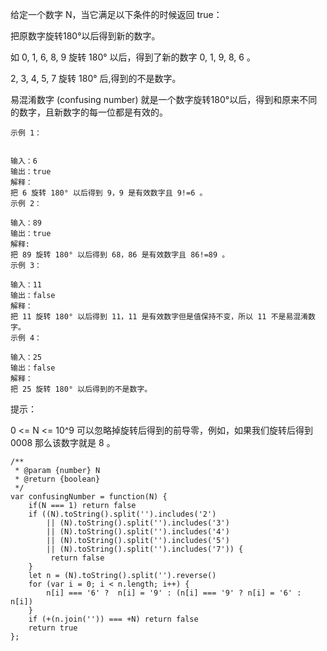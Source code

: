 给定一个数字 N，当它满足以下条件的时候返回 true：

把原数字旋转180°以后得到新的数字。

如 0, 1, 6, 8, 9 旋转 180° 以后，得到了新的数字 0, 1, 9, 8, 6 。

2, 3, 4, 5, 7 旋转 180° 后,得到的不是数字。

易混淆数字 (confusing number) 就是一个数字旋转180°以后，得到和原来不同的数字，且新数字的每一位都是有效的。

 
```
示例 1：


输入：6
输出：true
解释： 
把 6 旋转 180° 以后得到 9，9 是有效数字且 9!=6 。
示例 2：

```

```
输入：89
输出：true
解释: 
把 89 旋转 180° 以后得到 68，86 是有效数字且 86!=89 。
示例 3：
```

```
输入：11
输出：false
解释：
把 11 旋转 180° 以后得到 11，11 是有效数字但是值保持不变，所以 11 不是易混淆数字。 
示例 4：
```

```
输入：25
输出：false
解释：
把 25 旋转 180° 以后得到的不是数字。
 ```

提示：

0 <= N <= 10^9
可以忽略掉旋转后得到的前导零，例如，如果我们旋转后得到 0008 那么该数字就是 8 。


```
/**
 * @param {number} N
 * @return {boolean}
 */
var confusingNumber = function(N) {
    if(N === 1) return false
    if ((N).toString().split('').includes('2') 
        || (N).toString().split('').includes('3')
        || (N).toString().split('').includes('4') 
        || (N).toString().split('').includes('5')
        || (N).toString().split('').includes('7')) {
         return false
    }
    let n = (N).toString().split('').reverse()
    for (var i = 0; i < n.length; i++) {
      	n[i] === '6' ?  n[i] = '9' : (n[i] === '9' ? n[i] = '6' : n[i])
    }
    if (+(n.join('')) === +N) return false
    return true
};
```
